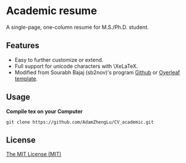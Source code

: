 # Academic resume
A single-page, one-column resume for M.S./Ph.D. student. 

## Features

- Easy to further customize or extend.
- Full support for unicode characters with \XeLaTeX\.
- Modified from Sourabh Bajaj (sb2nov)'s program [Github](https://github.com/sb2nov/resume?tab=readme-ov-file) or [Overleaf template](https://www.overleaf.com/latex/templates/software-engineer-resume/gqxmqsvsbdjf).

## Usage

**Compile tex on your Computer**

```
git clone https://github.com/AdamZhengLu/CV_academic.git
```

## License

[The MIT License (MIT)](http://opensource.org/licenses/MIT)
